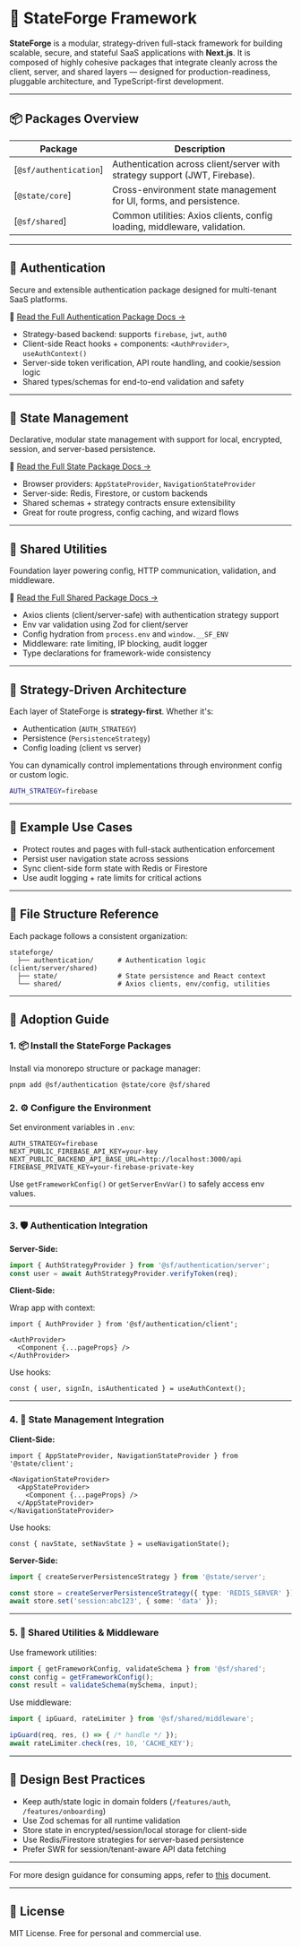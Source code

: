 # 🚀 StateForge Framework

**StateForge** is a modular, strategy-driven full-stack framework for building scalable, secure, and stateful SaaS applications with **Next.js**. It is composed of highly cohesive packages that integrate cleanly across the client, server, and shared layers — designed for production-readiness, pluggable architecture, and TypeScript-first development.

---

## 📦 Packages Overview

| Package                  | Description                                                                 |
|--------------------------|-----------------------------------------------------------------------------|
| [`@sf/authentication`]   | Authentication across client/server with strategy support (JWT, Firebase). |
| [`@state/core`]          | Cross-environment state management for UI, forms, and persistence.          |
| [`@sf/shared`]           | Common utilities: Axios clients, config loading, middleware, validation.    |

---

## 🔐 Authentication

Secure and extensible authentication package designed for multi-tenant SaaS platforms.

🔗 [Read the Full Authentication Package Docs →](./src/authentication/README.md)

- Strategy-based backend: supports `firebase`, `jwt`, `auth0`
- Client-side React hooks + components: `<AuthProvider>`, `useAuthContext()`
- Server-side token verification, API route handling, and cookie/session logic
- Shared types/schemas for end-to-end validation and safety

---

## 🧠 State Management

Declarative, modular state management with support for local, encrypted, session, and server-based persistence.

🔗 [Read the Full State Package Docs →](./src/state/README.md)

- Browser providers: `AppStateProvider`, `NavigationStateProvider`
- Server-side: Redis, Firestore, or custom backends
- Shared schemas + strategy contracts ensure extensibility
- Great for route progress, config caching, and wizard flows

---

## 🧰 Shared Utilities

Foundation layer powering config, HTTP communication, validation, and middleware.

🔗 [Read the Full Shared Package Docs →](./src/shared/README.md)

- Axios clients (client/server-safe) with authentication strategy support
- Env var validation using Zod for client/server
- Config hydration from `process.env` and `window.__SF_ENV`
- Middleware: rate limiting, IP blocking, audit logger
- Type declarations for framework-wide consistency

---

## 🧩 Strategy-Driven Architecture

Each layer of StateForge is **strategy-first**. Whether it's:
- Authentication (`AUTH_STRATEGY`)
- Persistence (`PersistenceStrategy`)
- Config loading (client vs server)

You can dynamically control implementations through environment config or custom logic.

```bash
AUTH_STRATEGY=firebase
```

---

## 🧪 Example Use Cases

- Protect routes and pages with full-stack authentication enforcement
- Persist user navigation state across sessions
- Sync client-side form state with Redis or Firestore
- Use audit logging + rate limits for critical actions

---

## 📁 File Structure Reference

Each package follows a consistent organization:

```
stateforge/
  ├── authentication/      # Authentication logic (client/server/shared)
  ├── state/               # State persistence and React context
  └── shared/              # Axios clients, env/config, utilities
```

---

## 🧭 Adoption Guide

### 1. 📦 Install the StateForge Packages

Install via monorepo structure or package manager:

```bash
pnpm add @sf/authentication @state/core @sf/shared
```

### 2. ⚙️ Configure the Environment

Set environment variables in `.env`:

```env
AUTH_STRATEGY=firebase
NEXT_PUBLIC_FIREBASE_API_KEY=your-key
NEXT_PUBLIC_BACKEND_API_BASE_URL=http://localhost:3000/api
FIREBASE_PRIVATE_KEY=your-firebase-private-key
```

Use `getFrameworkConfig()` or `getServerEnvVar()` to safely access env values.

---

### 3. 🛡️ Authentication Integration

**Server-Side:**

```ts
import { AuthStrategyProvider } from '@sf/authentication/server';
const user = await AuthStrategyProvider.verifyToken(req);
```

**Client-Side:**

Wrap app with context:

```tsx
import { AuthProvider } from '@sf/authentication/client';

<AuthProvider>
  <Component {...pageProps} />
</AuthProvider>
```

Use hooks:

```tsx
const { user, signIn, isAuthenticated } = useAuthContext();
```

---

### 4. 🧠 State Management Integration

**Client-Side:**

```tsx
import { AppStateProvider, NavigationStateProvider } from '@state/client';

<NavigationStateProvider>
  <AppStateProvider>
    <Component {...pageProps} />
  </AppStateProvider>
</NavigationStateProvider>
```

Use hooks:

```tsx
const { navState, setNavState } = useNavigationState();
```

**Server-Side:**

```ts
import { createServerPersistenceStrategy } from '@state/server';

const store = createServerPersistenceStrategy({ type: 'REDIS_SERVER' });
await store.set('session:abc123', { some: 'data' });
```

---

### 5. 🧰 Shared Utilities & Middleware

Use framework utilities:

```ts
import { getFrameworkConfig, validateSchema } from '@sf/shared';
const config = getFrameworkConfig();
const result = validateSchema(mySchema, input);
```

Use middleware:

```ts
import { ipGuard, rateLimiter } from '@sf/shared/middleware';

ipGuard(req, res, () => { /* handle */ });
await rateLimiter.check(res, 10, 'CACHE_KEY');
```

---

## 🧱 Design Best Practices

- Keep auth/state logic in domain folders (`/features/auth`, `/features/onboarding`)
- Use Zod schemas for all runtime validation
- Store state in encrypted/session/local storage for client-side
- Use Redis/Firestore strategies for server-based persistence
- Prefer SWR for session/tenant-aware API data fetching

---

For more design guidance for consuming apps, refer to [this](./docs/architecture.md) document.

---

## 📜 License

MIT License. Free for personal and commercial use.

